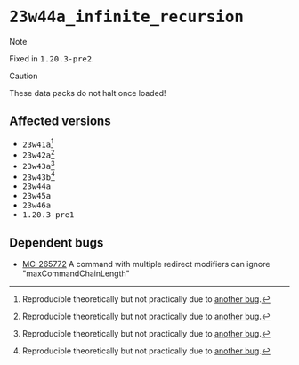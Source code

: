 # <samp>23w44a_infinite_recursion</samp>

> [!NOTE]
> Fixed in <samp>1.20.3-pre2</samp>.

> [!CAUTION]
> These data packs do not halt once loaded!

## Affected versions

- <samp>23w41a</samp>[^1]
- <samp>23w42a</samp>[^1]
- <samp>23w43a</samp>[^1]
- <samp>23w43b</samp>[^1]
- <samp>23w44a</samp>
- <samp>23w45a</samp>
- <samp>23w46a</samp>
- <samp>1.20.3-pre1</samp>

## Dependent bugs

- [MC-265772](https://bugs.mojang.com/browse/MC-265772) A command with multiple redirect modifiers can ignore "maxCommandChainLength"

[^1]: Reproducible theoretically but not practically due to [another bug](https://bugs.mojang.com/browse/MC-265805).
